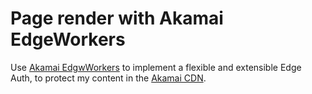 # Page render with Akamai EdgeWorkers

Use [Akamai EdgwWorkers](https://developer.akamai.com/akamai-edgeworkers-overview) to implement a flexible and extensible Edge Auth, to protect my content in the [Akamai CDN](https://www.akamai.com/us/en/cdn/).